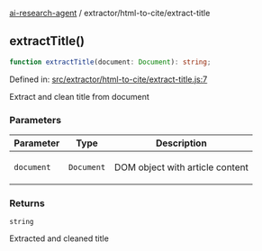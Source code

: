 [ai-research-agent](../../modules.md) / extractor/html-to-cite/extract-title

## extractTitle()

```ts
function extractTitle(document: Document): string;
```

Defined in: [src/extractor/html-to-cite/extract-title.js:7](https://github.com/vtempest/ai-research-agent/tree/master/packages/ai-research-agent/src/extractor/html-to-cite/extract-title.js#L7)

Extract and clean title from document

### Parameters

<table>
<thead>
<tr>
<th>Parameter</th>
<th>Type</th>
<th>Description</th>
</tr>
</thead>
<tbody>
<tr>
<td>

`document`

</td>
<td>

`Document`

</td>
<td>

DOM object with article content

</td>
</tr>
</tbody>
</table>

### Returns

`string`

Extracted and cleaned title
